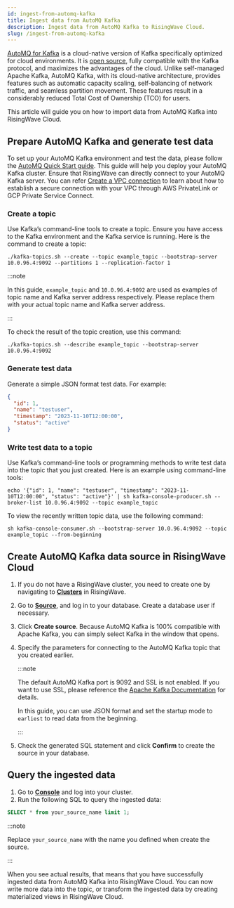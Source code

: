 ```yaml
---
id: ingest-from-automq-kafka
title: Ingest data from AutoMQ Kafka
description: Ingest data from AutoMQ Kafka to RisingWave Cloud.
slug: /ingest-from-automq-kafka
---
```

<head>
  <link rel="canonical" href="https://docs.risingwave.com/docs/current/ingest-from-automq-kafka/" />
</head>

[AutoMQ for Kafka](https://docs.automq.com/zh/docs/automq-s3kafka/YUzOwI7AgiNIgDk1GJAcu6Uanog) is a cloud-native version of Kafka specifically optimized for cloud environments. It is [open source](https://github.com/AutoMQ/automq-for-kafka), fully compatible with the Kafka protocol, and maximizes the advantages of the cloud. Unlike self-managed Apache Kafka, AutoMQ Kafka, with its cloud-native architecture, provides features such as automatic capacity scaling, self-balancing of network traffic, and seamless partition movement. These features result in a considerably reduced Total Cost of Ownership (TCO) for users.

This article will guide you on how to import data from AutoMQ Kafka into RisingWave Cloud.

## Prepare AutoMQ Kafka and generate test data

To set up your AutoMQ Kafka environment and test the data, please follow the [AutoMQ Quick Start guide](https://docs.automq.com/zh/docs/automq-s3kafka/VKpxwOPvciZmjGkHk5hcTz43nde). This guide will help you deploy your AutoMQ Kafka cluster. Ensure that RisingWave can directly connect to your AutoMQ Kafka server. You can refer [Create a VPC connection](https://docs.risingwave.com/cloud/create-a-connection/) to learn about how to establish a secure connection with your VPC through AWS PrivateLink or GCP Private Service Connect.

### Create a topic

Use Kafka’s command-line tools to create a topic. Ensure you have access to the Kafka environment and the Kafka service is running. Here is the command to create a topic:

```shell
./kafka-topics.sh --create --topic example_topic --bootstrap-server 10.0.96.4:9092 --partitions 1 --replication-factor 1
```
:::note

In this guide, `example_topic` and `10.0.96.4:9092` are used as examples of topic name and Kafka server address respectively. Please replace them with your actual topic name and Kafka server address.

:::


To check the result of the topic creation, use this command:
```shell
./kafka-topics.sh --describe example_topic --bootstrap-server 10.0.96.4:9092
```
### Generate test data

Generate a simple JSON format test data. For example:
```json
{
  "id": 1,
  "name": "testuser",
  "timestamp": "2023-11-10T12:00:00",
  "status": "active"
}
```

### Write test data to a topic

Use Kafka’s command-line tools or programming methods to write test data into the topic that you just created. Here is an example using command-line tools:
```shell
echo '{"id": 1, "name": "testuser", "timestamp": "2023-11-10T12:00:00", "status": "active"}' | sh kafka-console-producer.sh --broker-list 10.0.96.4:9092 --topic example_topic
```


To view the recently written topic data, use the following command:
```shell
sh kafka-console-consumer.sh --bootstrap-server 10.0.96.4:9092 --topic example_topic --from-beginning
```

## Create AutoMQ Kafka data source in RisingWave Cloud

1. If you do not have a RisingWave cluster, you need to create one by navigating to [**Clusters**](https://cloud.risingwave.com/clusters/) in RisingWave.
2. Go to [**Source**](https://cloud.risingwave.com/source/), and log in to your database. Create a database user if necessary.
3. Click **Create source**. Because AutoMQ Kafka is 100% compatible with Apache Kafka, you can simply select Kafka in the window that opens. 
5. Specify the parameters for connecting to the AutoMQ Kafka topic that you created earlier.

   :::note

   The default AutoMQ Kafka port is 9092 and SSL is not enabled. If you want to use SSL, please reference the [Apache Kafka Documentation](https://kafka.apache.org/documentation/#security_ssl) for details.
   
   In this guide, you can use JSON format and set the startup mode to `earliest` to read data from the beginning.

   :::

7. Check the generated SQL statement and click **Confirm** to create the source in your database.

## Query the ingested data

1. Go to [**Console**](https://cloud.risingwave.com/console/) and log into your cluster.
2. Run the following SQL to query the ingested data:
```sql
SELECT * from your_source_name limit 1;
```
:::note

Replace `your_source_name` with the name you defined when create the source.

:::

When you see actual results, that means that you have successfully ingested data from AutoMQ Kafka into RisingWave Cloud. You can now write more data into the topic, or transform the ingested data by creating materialized views in RisingWave Cloud.
